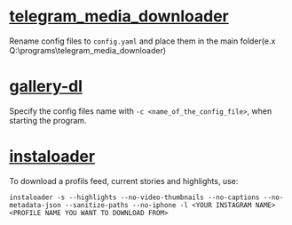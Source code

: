 # [telegram_media_downloader](https://github.com/tangyoha/telegram_media_downloader)
Rename config files to `config.yaml` and place them in the main folder(e.x Q:\programs\telegram_media_downloader)

# [gallery-dl](https://github.com/mikf/gallery-dl)
Specify the config files name with `-c <name_of_the_config_file>`, when starting the program.

# [instaloader](https://github.com/instaloader/instaloader)
To download a profils feed, current stories and highlights, use: 
```
instaloader -s --highlights --no-video-thumbnails --no-captions --no-metadata-json --sanitize-paths --no-iphone -l <YOUR INSTAGRAM NAME> <PROFILE NAME YOU WANT TO DOWNLOAD FROM>
```
